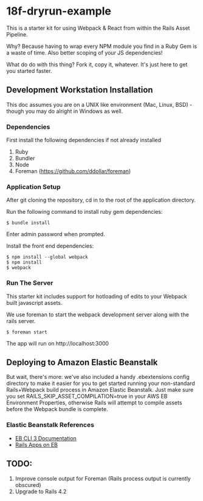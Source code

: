 18f-dryrun-example
====================

This is a starter kit for using Webpack & React from within the Rails Asset Pipeline.

Why? Because having to wrap every NPM module you find in a Ruby Gem is a waste of time. Also better scoping of your JS dependencies!

What do do with this thing? Fork it, copy it, whatever. It's just here to get you started faster.

## Development Workstation Installation

This doc assumes you are on a UNIX like environment (Mac, Linux, BSD) - though you may do alright in Windows as well.


### Dependencies

First install the following dependencies if not already installed

1. Ruby 
2. Bundler
3. Node
4. Foreman (https://github.com/ddollar/foreman)

### Application Setup

After git cloning the repository, cd in to the root of the application directory.

Run the following command to install ruby gem dependencies:

```
$ bundle install
```

Enter admin password when prompted.

Install the front end dependencies:

```
$ npm install --global webpack 
$ npm install
$ webpack
``` 

### Run The Server

This starter kit includes support for hotloading of edits to your Webpack built javascript assets. 

We use foreman to start the webpack development server along with the rails server.

```
$ foreman start
```

The app will run on http://localhost:3000

## Deploying to Amazon Elastic Beanstalk

But wait, there's more: we've also included a handy .ebextensions config directory to make it easier for you to get started running your non-standard Rails+Webpack build process in Amazon Elastic Beanstalk. Just make sure you set RAILS_SKIP_ASSET_COMPILATION=true in your AWS EB Environment Properties, otherwise Rails will attempt to compile assets before the Webpack bundle is complete. 

### Elastic Beanstalk References
* [EB CLI 3 Documentation](http://docs.aws.amazon.com/elasticbeanstalk/latest/dg/eb-cli3.html)
* [Rails Apps on EB](http://docs.aws.amazon.com/elasticbeanstalk/latest/dg/create_deploy_Ruby_rails.html)

## TODO:

1. Improve console output for Foreman (Rails process output is currently obscured)
2. Upgrade to Rails 4.2

